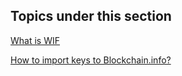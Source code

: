 ## Topics under this section

[What is WIF](https://github.com/keyboardprincess/WIF/blob/main/What%20is%20WIF.md)

[How to import keys to Blockchain.info?](https://github.com/keyboardprincess/WIF/blob/main/How%20to%20import%20keys%20to%20Blockchain.info?.md)
